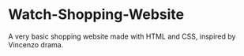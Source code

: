 # Watch-Shopping-Website
A very basic shopping website made with HTML and CSS, inspired by Vincenzo drama.
